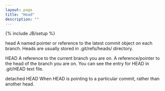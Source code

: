 ```yaml
---
layout: page
title: "Head"
description: ""
---
```

{% include JB/setup %}

head 
    A named pointer or reference to the latest commit object on each branch. Heads are usually stored in .git/refs/heads/ directory.

HEAD
    A reference to the current branch you are on. A reference/pointer to the head of the branch you are on. You can see the entry for HEAD in .git/HEAD text file.   


detached HEAD 
    When HEAD is pointing to a particular commit, rather than another head. 


